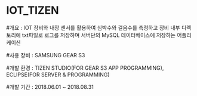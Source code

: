 # IOT_TIZEN

#개요 : 
IOT 장비와 내장 센서를 활용하여 심박수와 걸음수를 측정하고 
장비 내부 디렉토리에 txt파일로 로그를 저장하며
서버단의 MySQL 데이터베이스에 저장하는 어플리케이션

#사용 장비 : SAMSUNG GEAR S3

#개발 환경 : TIZEN STUDIO(FOR GEAR S3 APP PROGRAMMING), ECLIPSE(FOR SERVER & PROGRAMMING)

#개발 기간 : 2018.06.01 ~ 2018.08.31
